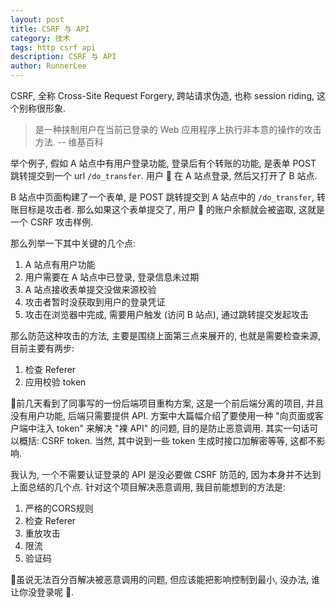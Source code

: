 ```yaml
---
layout: post
title: CSRF 与 API
category: 技术
tags: http csrf api
description: CSRF 与 API
author: RunnerLee
---
```


CSRF, 全称 Cross-Site Request Forgery, 跨站请求伪造, 也称 session riding, 这个别称很形象.

> 是一种挟制用户在当前已登录的 Web 应用程序上执行非本意的操作的攻击方法. -- 维基百科

举个例子, 假如 A 站点中有用户登录功能, 登录后有个转账的功能, 是表单 POST 跳转提交到一个 url `/do_transfer`. 用户 🐷 在 A 站点登录, 然后又打开了 B 站点.

B 站点中页面构建了一个表单, 是 POST 跳转提交到 A 站点中的 `/do_transfer`, 转账目标是攻击者. 那么如果这个表单提交了, 用户 🐷 的账户余额就会被盗取, 这就是一个 CSRF 攻击样例.

那么列举一下其中关键的几个点:
1. A 站点有用户功能
2. 用户需要在 A 站点中已登录, 登录信息未过期
3. A 站点接收表单提交没做来源校验
4. 攻击者暂时没获取到用户的登录凭证
5. 攻击在浏览器中完成, 需要用户触发 (访问 B 站点), 通过跳转提交发起攻击

那么防范这种攻击的方法, 主要是围绕上面第三点来展开的, 也就是需要检查来源, 目前主要有两步:
1. 检查 Referer
2. 应用校验 token


前几天看到了同事写的一份后端项目重构方案, 这是一个前后端分离的项目, 并且没有用户功能, 后端只需要提供 API. 方案中大篇幅介绍了要使用一种 "向页面或客户端中注入 token" 来解决 "裸 API" 的问题, 目的是防止恶意调用. 其实一句话可以概括: CSRF token. 当然, 其中说到一些 token 生成时接口加解密等等, 这都不影响. 

我认为, 一个不需要认证登录的 API 是没必要做 CSRF 防范的, 因为本身并不达到上面总结的几个点. 针对这个项目解决恶意调用, 我目前能想到的方法是:

1. 严格的CORS规则
2. 检查 Referer
3. 重放攻击
4. 限流
5. 验证码

虽说无法百分百解决被恶意调用的问题, 但应该能把影响控制到最小, 没办法, 谁让你没登录呢 🤪.
